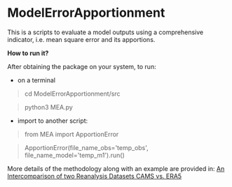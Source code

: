 # ModelErrorApportionment

This is a scripts to evaluate a model outputs using a comprehensive indicator, i.e.
mean square error and its apportions.

**How to run it?**

After obtaining the package on your system, to run: 

- on a terminal
> cd ModelErrorApportionment/src

> python3 MEA.py

- import to another script:

> from MEA import ApportionError

> ApportionError(file_name_obs='temp_obs', file_name_model='temp_m1').run()


More details of the methodology along with an example are provided in: 
[An Intercomparison of two Reanalysis Datasets CAMS vs. ERA5]()

